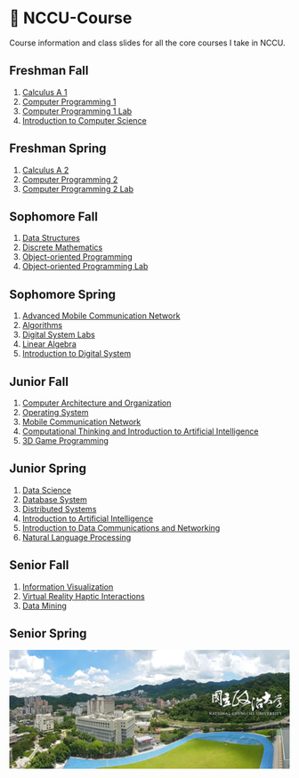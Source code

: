 # 🏫 NCCU-Course
Course information and class slides for all the core courses I take in NCCU.

## Freshman Fall
1. [Calculus A 1][1.1]
2. [Computer Programming 1][1.2]
3. [Computer Programming 1 Lab][1.3]
4. [Introduction to Computer Science][1.4]

[1.1]:Courses/Semester1/CalculusA1/CalculusA1.md
[1.2]:Courses/Semester1/ComputerProgramming1/ComputerProgramming1.md
[1.3]:Courses/Semester1/ComputerProgramming1Lab/ComputerProgramming1Lab.md
[1.4]:Courses/Semester1/IntroductionToComputerScience/IntroductionToComputerScience.md

## Freshman Spring
1. [Calculus A 2][2.1]
2. [Computer Programming 2][2.2]
3. [Computer Programming 2 Lab][2.3]

[2.1]:Courses/Semester2/CalculusA2/CalculusA2.md
[2.2]:Courses/Semester2/ComputerProgramming2/ComputerProgramming2.md
[2.3]:Courses/Semester2/ComputerProgramming2Lab/ComputerProgramming2Lab.md

## Sophomore Fall
1. [Data Structures][3.1]
2. [Discrete Mathematics][3.2]
3. [Object-oriented Programming][3.3]
4. [Object-oriented Programming Lab][3.4]

[3.1]:Courses/Semester3/DataStructures/DataStructures.md
[3.2]:Courses/Semester3/DiscreteMathematics/DiscreteMathematics.md
[3.3]:Courses/Semester3/ObjectOrientedProgramming/ObjectOrientedProgramming.md
[3.4]:Courses/Semester3/ObjectOrientedProgrammingLab/ObjectOrientedProgrammingLab.md

## Sophomore Spring
1. [Advanced Mobile Communication Network][4.1]
1. [Algorithms][4.2]
2. [Digital System Labs][4.3]
3. [Linear Algebra][4.4]
4. [Introduction to Digital System][4.5]

[4.1]:Courses/Semester4/AdvancedMobileCommunicationNetwork/AdvancedMobileCommunicationNetwork.md
[4.2]:Courses/Semester4/Algorithms/Algorithms.md
[4.3]:Courses/Semester4/DigitalSystemLabs/DigitalSystemLabs.md
[4.4]:Courses/Semester4/LinearAlgebra/LinearAlgebra.md
[4.5]:Courses/Semester4/IntroductionToDigitalSystem/IntroductionToDigitalSystem.md

## Junior Fall
1. [Computer Architecture and Organization][5.1]
2. [Operating System][5.2]
3. [Mobile Communication Network][5.3]
4. [Computational Thinking and Introduction to Artificial Intelligence][5.4]
5. [3D Game Programming][5.5]

[5.1]:Courses/Semester5/ComputerArchitectureAndOrganization/ComputerArchitectureAndOrganization.md
[5.2]:Courses/Semester5/OperatingSystem/OperatingSystem.md
[5.3]:Courses/Semester5/MobileCommunicationNetwork/MobileCommunicationNetwork.md
[5.4]:Courses/Semester5/ComputationalThinkingAndIntroductionToArtificialIntelligence/ComputationalThinkingAndIntroductionToArtificialIntelligence.md
[5.5]:Courses/Semester5/3DGameProgramming/3DGameProgramming.md

## Junior Spring
1. [Data Science][6.1]
2. [Database System][6.2]
3. [Distributed Systems][6.3]
4. [Introduction to Artificial Intelligence][6.4]
5. [Introduction to Data Communications and Networking][6.5]
6. [Natural Language Processing][6.6]

[6.1]:Courses/Semester6/DataScience/DataScience.md
[6.2]:Courses/Semester6/DatabaseSystem/DatabaseSystem.md
[6.3]:Courses/Semester6/DistributedSystems/DistributedSystems.md
[6.4]:Courses/Semester6/IntroductionToArtificialIntelligence/IntroductionToArtificialIntelligence.md
[6.5]:Courses/Semester6/IntroductionToDataCommunicationsAndNetworking/IntroductionToDataCommunicationsAndNetworking.md
[6.6]:Courses/Semester6/NaturalLanguageProcessing

## Senior Fall
1. [Information Visualization][7.1]
2. [Virtual Reality Haptic Interactions][7.2]
3. [Data Mining][7.3]

[7.1]:Courses/Semester7/InformationVisualization/InformationVisualization.md
[7.2]:Courses/Semester7/VirtualRealityHapticInteractions/VirtualRealityHapticInteractions.md
[7.3]:Courses/Semester7/DataMining/DataMining.md

## Senior Spring

![University](images/Uni.jpg)